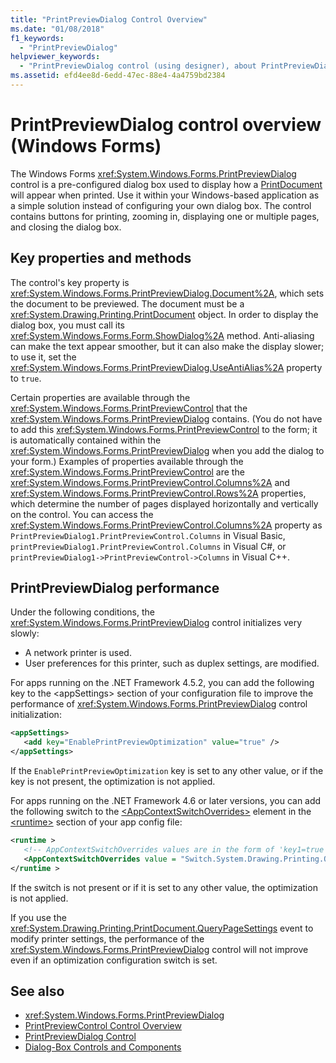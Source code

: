 ```yaml
---
title: "PrintPreviewDialog Control Overview"
ms.date: "01/08/2018"
f1_keywords:
  - "PrintPreviewDialog"
helpviewer_keywords:
  - "PrintPreviewDialog control (using designer), about PrintPreviewDialog"
ms.assetid: efd4ee8d-6edd-47ec-88e4-4a4759bd2384
---
```

# PrintPreviewDialog control overview (Windows Forms)

The Windows Forms <xref:System.Windows.Forms.PrintPreviewDialog> control is a pre-configured dialog box used to display how a [PrintDocument](printdocument-component-windows-forms.md) will appear when printed. Use it within your Windows-based application as a simple solution instead of configuring your own dialog box. The control contains buttons for printing, zooming in, displaying one or multiple pages, and closing the dialog box.

## Key properties and methods

The control's key property is <xref:System.Windows.Forms.PrintPreviewDialog.Document%2A>, which sets the document to be previewed. The document must be a <xref:System.Drawing.Printing.PrintDocument> object. In order to display the dialog box, you must call its <xref:System.Windows.Forms.Form.ShowDialog%2A> method. Anti-aliasing can make the text appear smoother, but it can also make the display slower; to use it, set the <xref:System.Windows.Forms.PrintPreviewDialog.UseAntiAlias%2A> property to `true`.

Certain properties are available through the <xref:System.Windows.Forms.PrintPreviewControl> that the <xref:System.Windows.Forms.PrintPreviewDialog> contains. (You do not have to add this <xref:System.Windows.Forms.PrintPreviewControl> to the form; it is automatically contained within the <xref:System.Windows.Forms.PrintPreviewDialog> when you add the dialog to your form.) Examples of properties available through the <xref:System.Windows.Forms.PrintPreviewControl> are the <xref:System.Windows.Forms.PrintPreviewControl.Columns%2A> and <xref:System.Windows.Forms.PrintPreviewControl.Rows%2A> properties, which determine the number of pages displayed horizontally and vertically on the control. You can access the <xref:System.Windows.Forms.PrintPreviewControl.Columns%2A> property as `PrintPreviewDialog1.PrintPreviewControl.Columns` in Visual Basic, `printPreviewDialog1.PrintPreviewControl.Columns` in Visual C#, or `printPreviewDialog1->PrintPreviewControl->Columns` in Visual C++.

## PrintPreviewDialog performance

Under the following conditions, the <xref:System.Windows.Forms.PrintPreviewDialog> control initializes very slowly:

- A network printer is used.
- User preferences for this printer, such as duplex settings, are modified.

For apps running on the .NET Framework 4.5.2, you can add the following key to the \<appSettings> section of your configuration file to improve the performance of <xref:System.Windows.Forms.PrintPreviewDialog> control initialization:

```xml
<appSettings>
   <add key="EnablePrintPreviewOptimization" value="true" />
</appSettings>
```

If the `EnablePrintPreviewOptimization` key is set to any other value, or if the key is not present, the optimization is not applied.

For apps running on the .NET Framework 4.6 or later versions, you can add the following switch to the [\<AppContextSwitchOverrides>](https://docs.microsoft.com/dotnet/framework/configure-apps/file-schema/runtime/appcontextswitchoverrides-element) element in the [\<runtime>](https://docs.microsoft.com/dotnet/framework/configure-apps/file-schema/runtime/index) section of your app config file:

```xml
<runtime >
   <!-- AppContextSwitchOverrides values are in the form of 'key1=true|false;key2=true|false -->
   <AppContextSwitchOverrides value = "Switch.System.Drawing.Printing.OptimizePrintPreview=true" />
</runtime >
```

If the switch is not present or if it is set to any other value, the optimization is not applied.

If you use the <xref:System.Drawing.Printing.PrintDocument.QueryPageSettings> event to modify printer settings, the performance of the <xref:System.Windows.Forms.PrintPreviewDialog> control will not improve even if an optimization configuration switch is set.

## See also

- <xref:System.Windows.Forms.PrintPreviewDialog>
- [PrintPreviewControl Control Overview](printpreviewcontrol-control-overview-windows-forms.md)
- [PrintPreviewDialog Control](printpreviewdialog-control-windows-forms.md)
- [Dialog-Box Controls and Components](dialog-box-controls-and-components-windows-forms.md)

